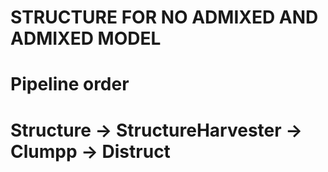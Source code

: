 # STRUCTURE FOR NO ADMIXED AND ADMIXED MODEL
# Pipeline order
# Structure -> StructureHarvester -> Clumpp -> Distruct 
